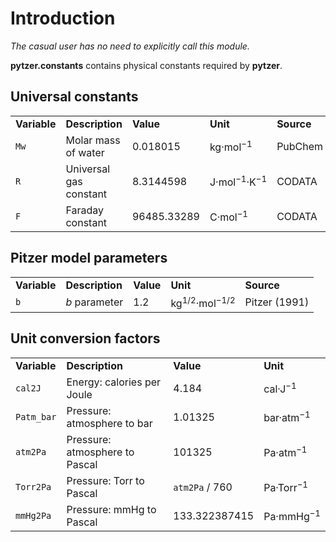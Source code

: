 # Introduction

*The casual user has no need to explicitly call this module.*

**pytzer.constants** contains physical constants required by **pytzer**.

## Universal constants

<table><tr>

<td><strong>Variable</strong></td>
<td><strong>Description</strong></td>
<td><strong>Value</strong></td>
<td><strong>Unit</strong></td>
<td><strong>Source</strong></td>

</tr><tr>

<td><code>Mw</code></td>
<td>Molar mass of water</td>
<td>0.018015</td>
<td>kg·mol<sup>−1</sup></td>
<td>PubChem</td>

</tr><tr>

<td><code>R</code></td>
<td>Universal gas constant</td>
<td>8.3144598</td>
<td>J·mol<sup>−1</sup>·K<sup>−1</sup></td>
<td>CODATA</td>

</tr><tr>

<td><code>F</code></td>
<td>Faraday constant</td>
<td>96485.33289</td>
<td>C·mol<sup>−1</sup></td>
<td>CODATA</td>

</tr></table>

## Pitzer model parameters

<table><tr>

<td><strong>Variable</strong></td>
<td><strong>Description</strong></td>
<td><strong>Value</strong></td>
<td><strong>Unit</strong></td>
<td><strong>Source</strong></td>

</tr><tr>

<td><code>b</code></td>
<td><i>b</i> parameter</td>
<td>1.2</td>
<td>kg<sup>1/2</sup>·mol<sup>−1/2</sup></td>
<td>Pitzer (1991)</td>

</tr></table>

## Unit conversion factors

<table><tr>

<td><strong>Variable</strong></td>
<td><strong>Description</strong></td>
<td><strong>Value</strong></td>
<td><strong>Unit</strong></td>

</tr><tr>

<td><code>cal2J</code></td>
<td>Energy: calories per Joule</td>
<td>4.184</td>
<td>cal·J<sup>−1</sup></td>

</tr><tr>

<td><code>Patm_bar</code></td>
<td>Pressure: atmosphere to bar</td>
<td>1.01325</td>
<td>bar·atm<sup>−1</sup></td>

</tr><tr>

<td><code>atm2Pa</code></td>
<td>Pressure: atmosphere to Pascal</td>
<td>101325</td>
<td>Pa·atm<sup>−1</sup></td>

</tr><tr>

<td><code>Torr2Pa</code></td>
<td>Pressure: Torr to Pascal</td>
<td><code>atm2Pa</code> / 760</td>
<td>Pa·Torr<sup>−1</sup></td>

</tr><tr>

<td><code>mmHg2Pa</code></td>
<td>Pressure: mmHg to Pascal</td>
<td>133.322387415</td>
<td>Pa·mmHg<sup>−1</sup></td>

</tr></table>
